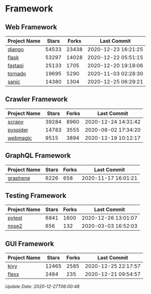 # Framework

## Web Framework
| Project Name | Stars | Forks | Last Commit |
| ------------ | ----- | ----- | ----------- |
| [django](https://github.com/django/django) | 54533 | 23438 | 2020-12-23 16:21:25 |
| [flask](https://github.com/pallets/flask) | 53297 | 14028 | 2020-12-22 05:51:15 |
| [fastapi](https://github.com/tiangolo/fastapi) | 25133 | 1705 | 2020-12-20 19:18:06 |
| [tornado](https://github.com/tornadoweb/tornado) | 19695 | 5290 | 2020-11-03 02:28:30 |
| [sanic](https://github.com/huge-success/sanic) | 14380 | 1304 | 2020-12-25 06:29:21 |

## Crawler Framework
| Project Name | Stars | Forks | Last Commit |
| ------------ | ----- | ----- | ----------- |
| [scrapy](https://github.com/scrapy/scrapy) | 39284 | 8960 | 2020-12-24 14:31:42 |
| [pyspider](https://github.com/binux/pyspider) | 14783 | 3555 | 2020-08-02 17:34:20 |
| [webmagic](https://github.com/code4craft/webmagic) | 9515 | 3894 | 2020-12-19 10:12:17 |

## GraphQL Framework
| Project Name | Stars | Forks | Last Commit |
| ------------ | ----- | ----- | ----------- |
| [graphene](https://github.com/graphql-python/graphene) | 6226 | 658 | 2020-11-17 16:01:21 |

## Testing Framework
| Project Name | Stars | Forks | Last Commit |
| ------------ | ----- | ----- | ----------- |
| [pytest](https://github.com/pytest-dev/pytest) | 6841 | 1600 | 2020-12-26 13:01:07 |
| [nose2](https://github.com/nose-devs/nose2) | 656 | 132 | 2020-03-03 16:52:03 |

## GUI Framework
| Project Name | Stars | Forks | Last Commit |
| ------------ | ----- | ----- | ----------- |
| [kivy](https://github.com/kivy/kivy) | 12465 | 2585 | 2020-12-25 22:17:57 |
| [flexx](https://github.com/flexxui/flexx) | 2484 | 235 | 2020-12-21 09:54:57 |

*Update Date: 2020-12-27T06:00:48*